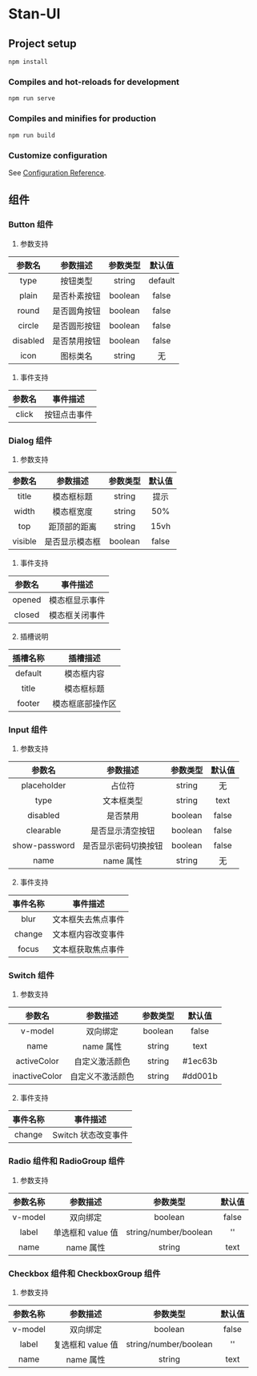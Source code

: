 # Stan-UI

## Project setup

```
npm install
```

### Compiles and hot-reloads for development

```
npm run serve
```

### Compiles and minifies for production

```
npm run build
```

### Customize configuration

See [Configuration Reference](https://cli.vuejs.org/config/).

## 组件

### Button 组件

1. 参数支持

|  参数名  |   参数描述   | 参数类型 | 默认值  |
| :------: | :----------: | :------: | :-----: |
|   type   |   按钮类型   |  string  | default |
|  plain   | 是否朴素按钮 | boolean  |  false  |
|  round   | 是否圆角按钮 | boolean  |  false  |
|  circle  | 是否圆形按钮 | boolean  |  false  |
| disabled | 是否禁用按钮 | boolean  |  false  |
|   icon   |   图标类名   |  string  |   无    |

1. 事件支持

| 参数名 |   事件描述   |
| :----: | :----------: |
| click  | 按钮点击事件 |

### Dialog 组件

1. 参数支持

| 参数名  |    参数描述    | 参数类型 | 默认值 |
| :-----: | :------------: | :------: | :----: |
|  title  |   模态框标题   |  string  |  提示  |
|  width  |   模态框宽度   |  string  |  50%   |
|   top   |  距顶部的距离  |  string  |  15vh  |
| visible | 是否显示模态框 | boolean  | false  |

1. 事件支持

| 参数名 |    事件描述    |
| :----: | :------------: |
| opened | 模态框显示事件 |
| closed | 模态框关闭事件 |

2. 插槽说明

| 插槽名称 |     插槽描述     |
| :------: | :--------------: |
| default  |    模态框内容    |
|  title   |    模态框标题    |
|  footer  | 模态框底部操作区 |

### Input 组件

1. 参数支持

|    参数名     |       参数描述       | 参数类型 | 默认值 |
| :-----------: | :------------------: | :------: | :----: |
|  placeholder  |        占位符        |  string  |   无   |
|     type      |      文本框类型      |  string  |  text  |
|   disabled    |       是否禁用       | boolean  | false  |
|   clearable   |   是否显示清空按钮   | boolean  | false  |
| show-password | 是否显示密码切换按钮 | boolean  | false  |
|     name      |      name 属性       |  string  |   无   |

2. 事件支持

| 事件名称 |      事件描述      |
| :------: | :----------------: |
|   blur   | 文本框失去焦点事件 |
|  change  | 文本框内容改变事件 |
|  focus   | 文本框获取焦点事件 |

### Switch 组件

1. 参数支持

|    参数名     |     参数描述     | 参数类型 | 默认值  |
| :-----------: | :--------------: | :------: | :-----: |
|    v-model    |     双向绑定     | boolean  |  false  |
|     name      |    name 属性     |  string  |  text   |
|  activeColor  |  自定义激活颜色  |  string  | #1ec63b |
| inactiveColor | 自定义不激活颜色 |  string  | #dd001b |

2. 事件支持

| 事件名称 |      事件描述       |
| :------: | :-----------------: |
|  change  | Switch 状态改变事件 |

### Radio 组件和 RadioGroup 组件

1. 参数支持

| 参数名称 |     参数描述      |       参数类型        | 默认值 |
| :------: | :---------------: | :-------------------: | :----: |
| v-model  |     双向绑定      |        boolean        | false  |
|  label   | 单选框和 value 值 | string/number/boolean |   ''   |
|   name   |     name 属性     |        string         |  text  |

### Checkbox 组件和 CheckboxGroup 组件

1. 参数支持

| 参数名称 |     参数描述      |       参数类型        | 默认值 |
| :------: | :---------------: | :-------------------: | :----: |
| v-model  |     双向绑定      |        boolean        | false  |
|  label   | 复选框和 value 值 | string/number/boolean |   ''   |
|   name   |     name 属性     |        string         |  text  |
